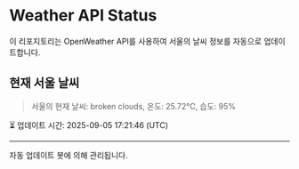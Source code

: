 
# Weather API Status

이 리포지토리는 OpenWeather API를 사용하여 서울의 날씨 정보를 자동으로 업데이트합니다.

## 현재 서울 날씨
> 서울의 현재 날씨: broken clouds, 온도: 25.72°C, 습도: 95%

⏳ 업데이트 시간: 2025-09-05 17:21:46 (UTC)

---
자동 업데이트 봇에 의해 관리됩니다.

